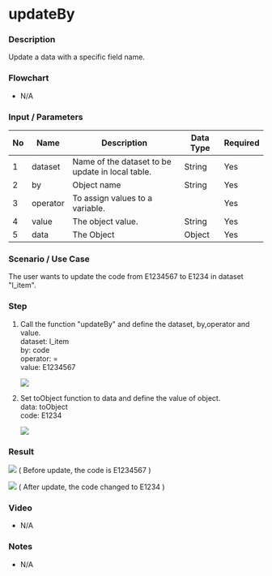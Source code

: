# updateBy

### Description

Update a data with a specific field name.

### Flowchart

- N/A 

### Input / Parameters

| No | Name | Description | Data Type | Required |
| ------ | ------ | ------ |------ | ------ |
| 1 | dataset | Name of the dataset to be update in local table. | String | Yes  |
| 2 | by | Object name | String | Yes |
| 3 | operator | To assign values to a variable. |  | Yes |
| 4 | value | The object value. | String | Yes |
| 5 | data | The Object | Object | Yes |

### Scenario / Use Case

The user wants to update the code from E1234567 to E1234 in dataset "l_item".

### Step

1. Call the function "updateBy" and define the         dataset, by,operator and value.
   <br>
   dataset: l_item<br>
   by: code<br>
   operator: =<br>
   value: E1234567<br>
   
   ![](../../../../document/function/Dataset/updateBy/updateBy-step-1.png?raw=true)
 
 2. Set toObject function to data and define the      value of object.
    <br> data: toObject<br>
         code: E1234<br>
 
    ![](../../../../document/function/Dataset/updateBy/updateBy-step-2.png?raw=true)
   
### Result

   ![](../../../../document/function/Dataset/updateBy/updateBy-result-1.png?raw=true)
   ( Before update, the code is E1234567 )
   
   ![](../../../../document/function/Dataset/updateBy/updateBy-result-2.png?raw=true)
   ( After update, the code changed to E1234 )
   
### Video

- N/A

<!--[![Video](http://i.imgur.com/Ot5DWAW.png)](https://youtu.be/StTqXEQ2l-Y?t=35s)-->

### Notes

- N/A